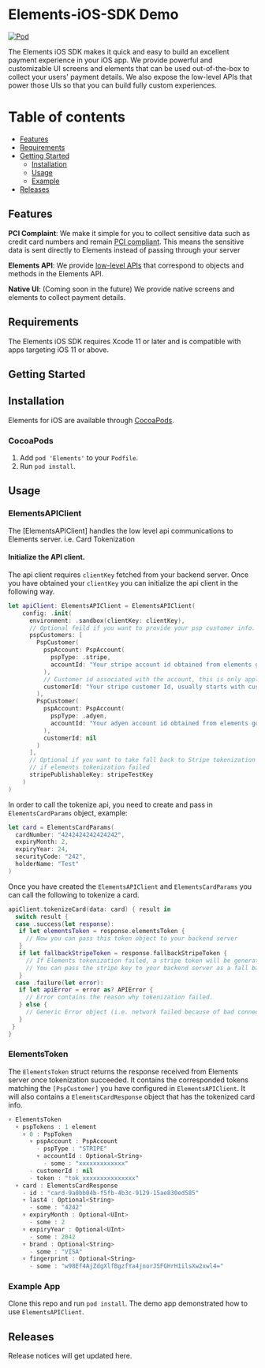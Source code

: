 # Elements-iOS-SDK Demo

[![Pod](https://img.shields.io/cocoapods/v/Elements.svg?style=flat)](http://cocoapods.org/pods/Elements)

The Elements iOS SDK makes it quick and easy to build an excellent payment experience in your iOS app. We provide powerful and customizable UI screens and elements that can be used out-of-the-box to collect your users' payment details. We also expose the low-level APIs that power those UIs so that you can build fully custom experiences.

Table of contents
=================

<!--ts-->
   * [Features](#features)
   * [Requirements](#requirements)
   * [Getting Started](#getting-started)
      * [Installation](#installation)
      * [Usage](#usage)
      * [Example](#example-app)
   * [Releases](#releases)
<!--te-->

## Features

**PCI Complaint**: We make it simple for you to collect sensitive data such as credit card numbers and remain [PCI compliant](https://stripe.com/docs/security#pci-dss-guidelines). This means the sensitive data is sent directly to Elements instead of passing through your server

**Elements API**: We provide [low-level APIs](https://stripe.dev/stripe-ios/docs/Classes/STPAPIClient.html) that correspond to objects and methods in the Elements API.

**Native UI**: (Coming soon in the future) We provide native screens and elements to collect payment details.

## Requirements

The Elements iOS SDK requires Xcode 11 or later and is compatible with apps targeting iOS 11 or above. 

## Getting Started

## Installation

Elements for iOS are available through [CocoaPods](http://cocoapods.org).

### CocoaPods

1. Add `pod 'Elements'` to your `Podfile`.
2. Run `pod install`.

## Usage

### ElementsAPIClient

The [ElementsAPIClient] handles the low level api communications to Elements server. i.e. Card Tokenization

#### Initialize the API client.

The api client requires `clientKey` fetched from your backend server. Once you have obtained your `clientKey` you can initialize the api client in the following way.

```swift
let apiClient: ElementsAPIClient = ElementsAPIClient(
    config: .init(
      environment: .sandbox(clientKey: clientKey),
      // Optional feild if you want to provide your psp customer info.
      pspCustomers: [
        PspCustomer(
          pspAccount: PspAccount(
            pspType: .stripe, 
            accountId: "Your stripe account id obtained from elements goes here"
          ), 
          // Customer id associated with the account, this is only applicable to Stripe
          customerId: "Your stripe customer Id, usually starts with cus_" 
        ),
        PspCustomer(
          pspAccount: PspAccount(
            pspType: .adyen, 
            accountId: "Your adyen account id obtained from elements goes here"
          ), 
          customerId: nil
        )
      ],
      // Optional if you want to take fall back to Stripe tokenization
      // if elements tokenization failed
      stripePublishableKey: stripeTestKey 
    )
)
```

In order to call the tokenize api, you need to create and pass in `ElementsCardParams` object, example:

```swift
let card = ElementsCardParams(
  cardNumber: "4242424242424242", 
  expiryMonth: 2, 
  expiryYear: 24, 
  securityCode: "242", 
  holderName: "Test"
)
```

Once you have created the `ElementsAPIClient` and `ElementsCardParams` you can call the following to tokenize a card.

```swift
apiClient.tokenizeCard(data: card) { result in
  switch result {
  case .success(let response):
   if let elementsToken = response.elementsToken {
     // Now you can pass this token object to your backend server
   }
   if let fallbackStripeToken = response.fallbackStripeToken {
     // If Elements tokenization failed, a stripe token will be generated if you have provided the `stripePublishableKey`
     // You can pass the stripe key to your backend server as a fall back.
   }
  case .failure(let error):
   if let apiError = error as? APIError {
     // Error contains the reason why tokenization failed.
   } else {
     // Generic Error object (i.e. network failed because of bad connection etc)
   }
 }
}
```

### ElementsToken

The `ElementsToken` struct returns the response received from Elements server once tokenization succeeded. It contains the corresponded tokens matching the `[PspCustomer]` you have configured in `ElementsAPIClient`. It will also contains a `ElementsCardResponse` object that has the tokenized card info.

```swift
▿ ElementsToken
  ▿ pspTokens : 1 element
    ▿ 0 : PspToken
      ▿ pspAccount : PspAccount
        - pspType : "STRIPE"
        ▿ accountId : Optional<String>
          - some : "xxxxxxxxxxxxx"
      - customerId : nil
      - token : "tok_xxxxxxxxxxxxxxx"
  ▿ card : ElementsCardResponse
    - id : "card-9a0bb04b-f5fb-4b3c-9129-15ae830ed585"
    ▿ last4 : Optional<String>
      - some : "4242"
    ▿ expiryMonth : Optional<UInt>
      - some : 2
    ▿ expiryYear : Optional<UInt>
      - some : 2042
    ▿ brand : Optional<String>
      - some : "VISA"
    ▿ fingerprint : Optional<String>
      - some : "w98Ef4AjZdgXlfBgzfYa4jnorJSFGHrH1ilsXw2xwl4="
```


### Example App

Clone this repo and run `pod install`. The demo app demonstrated how to use `ElementsAPIClient`.

## Releases

Release notices will get updated here.